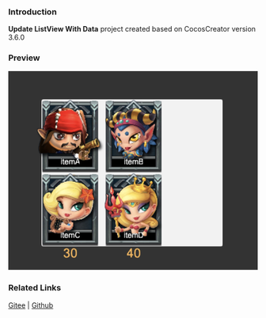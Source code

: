### Introduction
**Update ListView With Data** project created based on CocosCreator version 3.6.0

### Preview
![image](../../../image/202203/2022030206.png)

### Related Links
[Gitee](https://gitee.com/mirrors_cocos-creator/demo-ui/tree/v3.0/assets/scene) | [Github](https://github.com/cocos-creator/demo-ui/tree/v3.0/assets/scene)